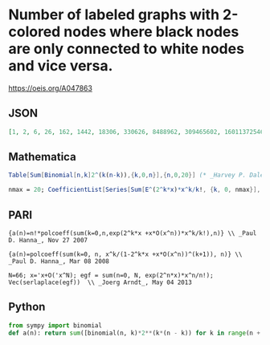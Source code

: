 # Number of labeled graphs with 2\-colored nodes where black nodes are only connected to white nodes and vice versa\.
https://oeis.org/A047863
## JSON
```JSON
[1, 2, 6, 26, 162, 1442, 18306, 330626, 8488962, 309465602, 16011372546, 1174870185986, 122233833963522, 18023122242478082, 3765668654914699266, 1114515608405262434306, 467221312005126294077442, 277362415313453291571118082]
```
## Mathematica
```Mathematica
Table[Sum[Binomial[n,k]2^(k(n-k)),{k,0,n}],{n,0,20}] (* _Harvey P. Dale_, May 09 2012 *)
```
```Mathematica
nmax = 20; CoefficientList[Series[Sum[E^(2^k*x)*x^k/k!, {k, 0, nmax}], {x, 0, nmax}], x] * Range[0, nmax]! (* _Vaclav Kotesovec_, Jun 05 2019 *)
```
## PARI
```PARI
{a(n)=n!*polcoeff(sum(k=0,n,exp(2^k*x +x*O(x^n))*x^k/k!),n)} \\ _Paul D. Hanna_, Nov 27 2007
```
```PARI
{a(n)=polcoeff(sum(k=0, n, x^k/(1-2^k*x +x*O(x^n))^(k+1)), n)} \\ _Paul D. Hanna_, Mar 08 2008
```
```PARI
N=66; x='x+O('x^N); egf = sum(n=0, N, exp(2^n*x)*x^n/n!);
Vec(serlaplace(egf))  \\ _Joerg Arndt_, May 04 2013
```
## Python
```Python
from sympy import binomial
def a(n): return sum([binomial(n, k)*2**(k*(n - k)) for k in range(n + 1)]) # _Indranil Ghosh_, Jun 03 2017
```
